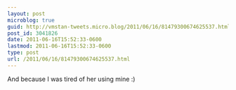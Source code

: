 ```yaml
---
layout: post
microblog: true
guid: http://vmstan-tweets.micro.blog/2011/06/16/81479300674625537.html
post_id: 3041826
date: 2011-06-16T15:52:33-0600
lastmod: 2011-06-16T15:52:33-0600
type: post
url: /2011/06/16/81479300674625537.html
---
```

And because I was tired of her using mine :)
